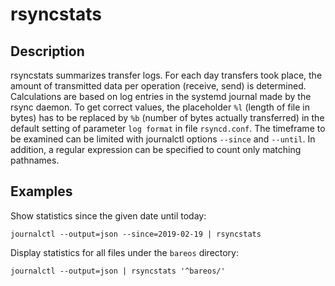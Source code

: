 rsyncstats
==========

Description
-----------

rsyncstats summarizes transfer logs. For each day transfers took place, the amount of transmitted data per operation (receive, send) is determined. Calculations are based on log entries in the systemd journal made by the rsync daemon. To get correct values, the placeholder `%l` (length of file in bytes) has to be replaced by `%b` (number of bytes actually transferred) in the default setting of parameter `log format` in file `rsyncd.conf`. The timeframe to be examined can be limited with journalctl options `--since` and `--until`. In addition, a regular expression can be specified to count only matching pathnames.

Examples
--------

Show statistics since the given date until today:
```shell
journalctl --output=json --since=2019-02-19 | rsyncstats
```

Display statistics for all files under the `bareos` directory:
```shell
journalctl --output=json | rsyncstats '^bareos/'
```

